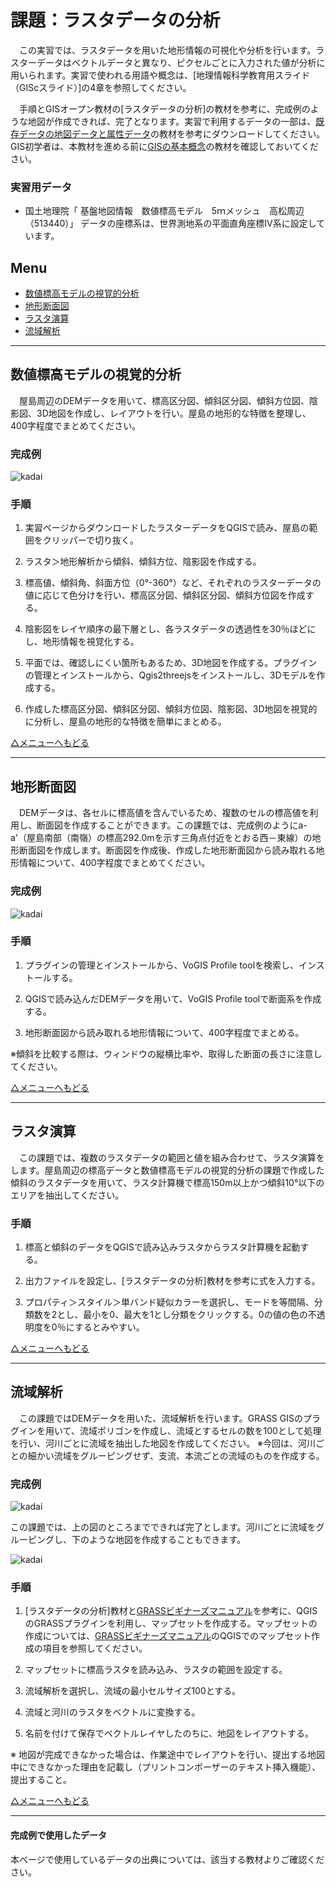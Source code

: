 # 課題：ラスタデータの分析
　この実習では、ラスタデータを用いた地形情報の可視化や分析を行います。ラスターデータはベクトルデータと異なり、ピクセルごとに入力された値が分析に用いられます。実習で使われる用語や概念は、[地理情報科学教育用スライド（GIScスライド）]の4章を参照してください。

　手順とGISオープン教材の[ラスタデータの分析]の教材を参考に、完成例のような地図が作成できれば、完了となります。実習で利用するデータの一部は、[既存データの地図データと属性データ]の教材を参考にダウンロードしてください。GIS初学者は、本教材を進める前に[GISの基本概念]の教材を確認しておいてください。

### 実習用データ

* 国土地理院「 基盤地図情報　数値標高モデル　5ｍメッシュ　高松周辺（513440）」
データの座標系は、世界測地系の平面直角座標Ⅳ系に設定しています。


**Menu**
--------
- [数値標高モデルの視覚的分析](#数値標高モデルの視覚的分析)
- [地形断面図](#地形断面図)
- [ラスタ演算](#ラスタ演算)
- [流域解析](#流域解析)

-----------------

## <a name="数値標高モデルの視覚的分析"></a>数値標高モデルの視覚的分析
　屋島周辺のDEMデータを用いて、標高区分図、傾斜区分図、傾斜方位図、陰影図、3D地図を作成し、レイアウトを行い。屋島の地形的な特徴を整理し、400字程度でまとめてください。

### 完成例
![kadai](pic/15-1.png)

### 手順
1. 実習ページからダウンロードしたラスターデータをQGISで読み、屋島の範囲をクリッパーで切り抜く。

2. ラスタ＞地形解析から傾斜、傾斜方位、陰影図を作成する。

3. 標高値、傾斜角、斜面方位（0°-360°）など、それぞれのラスターデータの値に応じて色分けを行い、標高区分図、傾斜区分図、傾斜方位図を作成する。

4. 陰影図をレイヤ順序の最下層とし、各ラスタデータの透過性を30％ほどにし、地形情報を視覚化する。

5. 平面では、確認しにくい箇所もあるため、3D地図を作成する。プラグインの管理とインストールから、Qgis2threejsをインストールし、3Dモデルを作成する。

6. 作成した標高区分図、傾斜区分図、傾斜方位図、陰影図、3D地図を視覚的に分析し、屋島の地形的な特徴を簡単にまとめる。

[△メニューへもどる]

--------

## <a name="地形断面図"></a>地形断面図
　DEMデータは、各セルに標高値を含んでいるため、複数のセルの標高値を利用し、断面図を作成することができます。この課題では、完成例のようにa-a'（屋島南部（南嶺）の標高292.0mを示す三角点付近をとおる西－東線）の地形断面図を作成します。断面図を作成後、作成した地形断面図から読み取れる地形情報について、400字程度でまとめてください。

### 完成例
![kadai](pic/15-2.png)

### 手順
1. プラグインの管理とインストールから、VoGIS Profile toolを検索し、インストールする。

2. QGISで読み込んだDEMデータを用いて、VoGIS Profile toolで断面系を作成する。

3. 地形断面図から読み取れる地形情報について、400字程度でまとめる。

※傾斜を比較する際は、ウィンドウの縦横比率や、取得した断面の長さに注意してください。

[△メニューへもどる]

--------

## <a name="ラスタ演算"></a>ラスタ演算
　この課題では、複数のラスタデータの範囲と値を組み合わせて、ラスタ演算をします。屋島周辺の標高データと数値標高モデルの視覚的分析の課題で作成した傾斜のラスタデータを用いて、ラスタ計算機で標高150m以上かつ傾斜10°以下のエリアを抽出してください。

### 手順
1. 標高と傾斜のデータをQGISで読み込みラスタからラスタ計算機を起動する。

2. 出力ファイルを設定し、[ラスタデータの分析]教材を参考に式を入力する。

3. プロパティ＞スタイル＞単バンド疑似カラーを選択し、モードを等間隔、分類数を2とし、最小を0、最大を1とし分類をクリックする。0の値の色の不透明度を0％にするとみやすい。

[△メニューへもどる]

--------

## <a name="流域解析"></a>流域解析
　この課題ではDEMデータを用いた、流域解析を行います。GRASS GISのプラグインを用いて、流域ポリゴンを作成し、流域とするセルの数を100として処理を行い、河川ごとに流域を抽出した地図を作成してください。
※今回は、河川ごとの細かい流域をグルーピングせず、支流、本流ごとの流域のものを作成する。

### 完成例
![kadai](pic/15-3-1.png)

この課題では、上の図のところまでできれば完了とします。河川ごとに流域をグルーピングし、下のような地図を作成することもできます。

![kadai](pic/15-3.png)


### 手順
1. [ラスタデータの分析]教材と[GRASSビギナーズマニュアル]を参考に、QGISのGRASSプラグインを利用し、マップセットを作成する。マップセットの作成については、[GRASSビギナーズマニュアル]のQGISでのマップセット作成の項目を参照してください。

2. マップセットに標高ラスタを読み込み、ラスタの範囲を設定する。

3. 流域解析を選択し、流域の最小セルサイズ100とする。

4. 流域と河川のラスタをベクトルに変換する。

5. 名前を付けて保存でベクトルレイヤしたのちに、地図をレイアウトする。

※ 地図が完成できなかった場合は、作業途中でレイアウトを行い、提出する地図中にできなかった理由を記載し（プリントコンポーザーのテキスト挿入機能）、提出すること。

[△メニューへもどる]

--------

#### 完成例で使用したデータ
本ページで使用しているデータの出典については、該当する教材よりご確認ください。

[△メニューへもどる]:空間データ.md#menu
[作業メモ]:https://github.com/yamauchi-inochu/demo/blob/master/GISオープン教材/実習課題/作業メモ.md
[QGISビギナーズマニュアル]:../../QGISビギナーズマニュアル/QGISビギナーズマニュアル.md
[GRASSビギナーズマニュアル]:../../GRASSビギナーズマニュアル/GRASSビギナーズマニュアル.md
[GISの基本概念]:../../01_GISの基本概念/GISの基本概念.md
[既存データの地図データと属性データ]:../../07_既存データの地図データと属性データ/既存データの地図データと属性データ.md
[空間データ]:../../08_空間データ/空間データ.md
[空間データの結合・修正]:../../10_空間データの統合・修正/空間データの統合・修正.md
[視覚的伝達]:../../21_視覚的伝達/視覚的伝達.md
[政府統計局e-stat]:https://www.e-stat.go.jp/SG1/estat/eStatTopPortal.do
[国土数値情報]:http://nlftp.mlit.go.jp/ksj/
[基本的な空間解析]:../../11_基本的な空間解析/基本的な空間解析.md
[ネットワーク解析]:../../12_ネットワーク解析/ネットワーク解析.md
[領域解析]:../../13_領域解析/領域解析.md
[点データの解析]:../../14_点データの解析/点データの解析.md
[ラスタデータの解析]:../../15_ラスタデータの分析/ラスタデータの分析.md
[空間補間]:../../18_空間補間/空間補間.md
